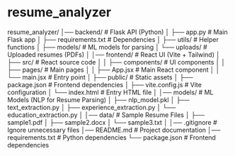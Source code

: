 # resume_analyzer
resume_analyzer/
│── backend/        # Flask API (Python)
│   ├── app.py      # Main Flask app
│   ├── requirements.txt  # Dependencies
│   ├── utils/      # Helper functions
│   ├── models/     # ML models for parsing
│   └── uploads/    # Uploaded resumes (PDFs)
│
│── frontend/       # React UI (Vite + Tailwind)
│   ├── src/        # React source code
│   │   ├── components/  # UI components
│   │   ├── pages/       # Main pages
│   │   ├── App.jsx      # Main React component
│   │   └── main.jsx     # Entry point
│   ├── public/     # Static assets
│   ├── package.json # Frontend dependencies
│   ├── vite.config.js # Vite configuration
│   └── index.html   # Entry HTML file
│
│── models/         # ML Models (NLP for Resume Parsing)
│   ├── nlp_model.pkl
│   ├── text_extraction.py
│   ├── experience_extraction.py
│   └── education_extraction.py
│
│── data/           # Sample Resume Files
│   ├── sample1.pdf
│   ├── sample2.docx
│   └── sample3.txt
│
│── .gitignore      # Ignore unnecessary files
│── README.md       # Project documentation
│── requirements.txt # Python dependencies
└── package.json    # Frontend dependencies
